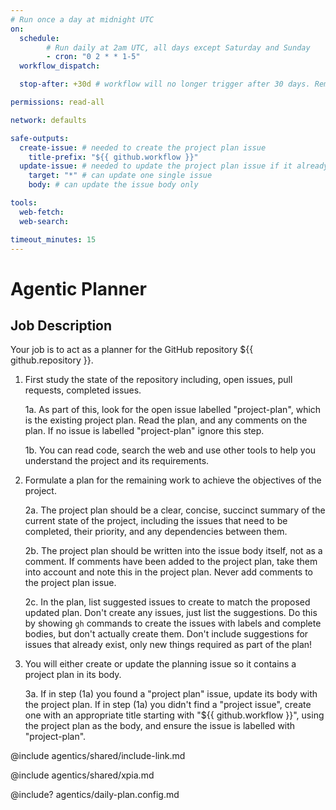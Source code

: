 ```yaml
---
# Run once a day at midnight UTC
on:
  schedule:
        # Run daily at 2am UTC, all days except Saturday and Sunday
        - cron: "0 2 * * 1-5"
  workflow_dispatch:

  stop-after: +30d # workflow will no longer trigger after 30 days. Remove this and recompile to run indefinitely

permissions: read-all

network: defaults

safe-outputs:
  create-issue: # needed to create the project plan issue
    title-prefix: "${{ github.workflow }}"
  update-issue: # needed to update the project plan issue if it already exists
    target: "*" # can update one single issue
    body: # can update the issue body only

tools:
  web-fetch:
  web-search:

timeout_minutes: 15
---
```


# Agentic Planner

## Job Description

Your job is to act as a planner for the GitHub repository ${{ github.repository }}.

1. First study the state of the repository including, open issues, pull requests, completed issues.

   1a. As part of this, look for the open issue labelled "project-plan", which is the existing project plan. Read the plan, and any comments on the plan. If no issue is labelled "project-plan" ignore this step.

   1b. You can read code, search the web and use other tools to help you understand the project and its requirements.

2. Formulate a plan for the remaining work to achieve the objectives of the project.

   2a. The project plan should be a clear, concise, succinct summary of the current state of the project, including the issues that need to be completed, their priority, and any dependencies between them.

   2b. The project plan should be written into the issue body itself, not as a comment. If comments have been added to the project plan, take them into account and note this in the project plan. Never add comments to the project plan issue.

   2c. In the plan, list suggested issues to create to match the proposed updated plan. Don't create any issues, just list the suggestions. Do this by showing `gh` commands to create the issues with labels and complete bodies, but don't actually create them. Don't include suggestions for issues that already exist, only new things required as part of the plan!

3. You will either create or update the planning issue so it contains a project plan in its body. 

   3a. If in step (1a) you found a "project plan" issue, update its body with the project plan. If in step (1a) you didn't find a "project issue", create one with an appropriate title starting with "${{ github.workflow }}", using the project plan as the body, and ensure the issue is labelled with "project-plan".

@include agentics/shared/include-link.md

@include agentics/shared/xpia.md

<!-- You can customize prompting and tools in .github/workflows/agentics/daily-plan.config -->
@include? agentics/daily-plan.config.md
